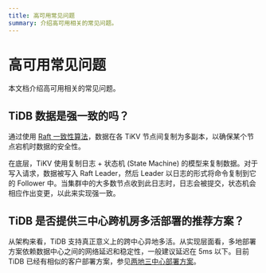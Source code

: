 ```yaml
---
title: 高可用常见问题
summary: 介绍高可用相关的常见问题。
---
```


# 高可用常见问题

本文档介绍高可用相关的常见问题。

## TiDB 数据是强一致的吗？

通过使用 [Raft 一致性算法](https://raft.github.io/)，数据在各 TiKV 节点间复制为多副本，以确保某个节点宕机时数据的安全性。

在底层，TiKV 使用复制日志 + 状态机 (State Machine) 的模型来复制数据。对于写入请求，数据被写入 Raft Leader，然后 Leader 以日志的形式将命令复制到它的 Follower 中。当集群中的大多数节点收到此日志时，日志会被提交，状态机会相应作出变更，以此来实现强一致。

## TiDB 是否提供三中心跨机房多活部署的推荐方案？

从架构来看，TiDB 支持真正意义上的跨中心异地多活。从实现层面看，多地部署方案依赖数据中心之间的网络延迟和稳定性，一般建议延迟在 5ms 以下。目前 TiDB 已经有相似的客户部署方案，参见[两地三中心部署方案](/three-data-centers-in-two-cities-deployment.md)。
